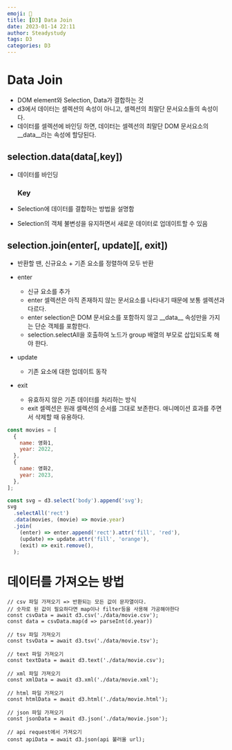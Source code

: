 ```yaml
---
emoji: 📓
title: [D3] Data Join
date: 2023-01-14 22:11
author: Steadystudy
tags: D3
categories: D3
---
```


# Data Join

- DOM element와 Selection, Data가 결합하는 것
- d3에서 데이터는 셀렉션의 속성이 아니고, 셀렉션의 최말단 문서요소들의 속성이다.
- 데이터를 셀렉션에 바인딩 하면, 데이터는 셀렉션의 최말단 DOM 문서요소의 \_\_data\_\_라는 속성에 할당된다.

## selection.data(data[,key])

- 데이터를 바인딩

  ### Key

- Selection에 데이터를 결합하는 방법을 설명함
- Selection의 객체 불변성을 유지하면서 새로운 데이터로 업데이트할 수 있음

## selection.join(enter[, update][, exit])

- 반환할 땐, 신규요소 + 기존 요소를 정렬하여 모두 반환

- enter

  - 신규 요소를 추가
  - enter 셀렉션은 아직 존재하지 않는 문서요소를 나타내기 때문에 보통 셀렉션과 다르다.
  - enter selection은 DOM 문서요소를 포함하지 않고 \_\_data\_\_ 속성만을 가지는 단순 객체를 포함한다.
  - selection.selectAll을 호출하여 노드가 group 배열의 부모로 삽입되도록 해야 한다.

- update

  - 기존 요소에 대한 업데이트 동작

- exit
  - 유효하지 않은 기존 데이터를 처리하는 방식
  - exit 셀렉션은 원래 셀렉션의 순서를 그대로 보존한다. 애니메이션 효과를 주면서 삭제할 때 유용하다.

```js
const movies = [
  {
    name: 영화1,
    year: 2022,
  },
  {
    name: 영화2,
    year: 2023,
  },
];

const svg = d3.select('body').append('svg');
svg
  .selectAll('rect')
  .data(movies, (movie) => movie.year)
  .join(
    (enter) => enter.append('rect').attr('fill', 'red'),
    (update) => update.attr('fill', 'orange'),
    (exit) => exit.remove(),
  );
```

# 데이터를 가져오는 방법

```
// csv 파일 가져오기 => 반환되는 모든 값이 문자열이다.
// 숫자로 된 값이 필요하다면 map이나 filter등을 사용해 가공해야한다
const csvData = await d3.csv('./data/movie.csv');
const data = csvData.map(d => parseInt(d.year))

// tsv 파일 가져오기
const tsvData = await d3.tsv('./data/movie.tsv');

// text 파일 가져오기
const textData = await d3.text('./data/movie.csv');

// xml 파일 가져오기
const xmlData = await d3.xml('./data/movie.xml');

// html 파일 가져오기
const htmlData = await d3.html('./data/movie.html');

// json 파일 가져오기
const jsonData = await d3.json('./data/movie.json');

// api request에서 가져오기
const apiData = await d3.json(api 불러올 url);
```
